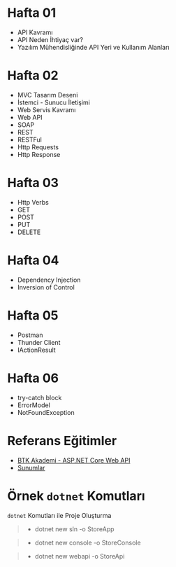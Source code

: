 # Hafta 01 


* API Kavramı
* API Neden İhtiyaç var?
* Yazılım Mühendisliğinde API Yeri ve Kullanım Alanları

# Hafta 02 

* MVC Tasarım Deseni 
* İstemci - Sunucu İletişimi 
* Web Servis Kavramı
* Web API 
* SOAP 
* REST
* RESTFul
* Http Requests
* Http Response

# Hafta 03 

* Http Verbs
* GET
* POST
* PUT
* DELETE

# Hafta 04 

* Dependency Injection
* Inversion of Control

# Hafta 05 

* Postman
* Thunder Client
* IActionResult

# Hafta 06 

* try-catch block
* ErrorModel
* NotFoundException



# Referans Eğitimler 
* [BTK Akademi - ASP.NET Core Web API](https://www.btkakademi.gov.tr/portal/course/asp-net-core-web-api-23993)
* [Sunumlar](https://github.com/zcomert/BTK-Akademi-ASPNET-Core-Web-Api/tree/master/Presentations)


# Örnek ``dotnet`` Komutları

`dotnet` Komutları ile Proje Oluşturma

> * dotnet new sln -o StoreApp

> * dotnet new console -o StoreConsole

> * dotnet new webapi -o StoreApi